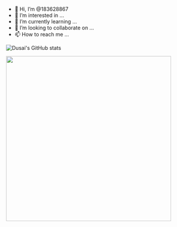 - 👋 Hi, I’m @183628867
- 👀 I’m interested in ...
- 🌱 I’m currently learning ...
- 💞️ I’m looking to collaborate on ...
- 📫 How to reach me ...

![Dusai's GitHub stats](https://github-readme-stats.vercel.app/api?username=183628867)

<img src="https://github-readme-stats.vercel.app/api/top-langs/?username=183628867&hide_title=true&hide_border=true&layout=compact&langs_count=6&text_color=000&icon_color=fff&bg_color=f4f4f4&theme=graywhite" style="width:450px"/>


<!---
183628867/183628867 is a ✨ special ✨ repository because its `README.md` (this file) appears on your GitHub profile.
You can click the Preview link to take a look at your changes.
--->
